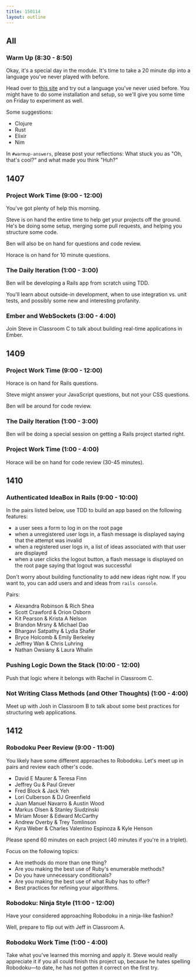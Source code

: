```yaml
---
title: 150114
layout: outline
---
```


## All

### Warm Up (8:30 - 8:50)

Okay, it's a special day in the module. It's time to take a 20 minute dip into a language you've never played with before.

Head over to [this site](http://learnxinyminutes.com/) and try out a language you've never used before. You might have to do some installation and setup, so we'll give you some time on Friday to experiment as well.

Some suggestions:

* Clojure
* Rust
* Elixir
* Nim

In `#warmup-answers`, please post your reflections: What stuck you as "Oh, that's cool?" and what made you think "Huh?"

## 1407

### Project Work Time (9:00 - 12:00)

You've got plenty of help this morning.

Steve is on hand the entire time to help get your projects off the ground. He's be doing some setup, merging some pull requests, and helping you structure some code.

Ben will also be on hand for questions and code review.

Horace is on hand for 10 minute questions.

### The Daily Iteration (1:00 - 3:00)

Ben will be developing a Rails app from scratch using TDD.

You'll learn about outside-in development, when to use integration vs. unit tests, and possibly some new and interesting profanity.

### Ember and WebSockets (3:00 - 4:00)

Join Steve in Classroom C to talk about building real-time applications in Ember.

## 1409

### Project Work Time (9:00 - 12:00)

Horace is on hand for Rails questions.

Steve might answer your JavaScript questions, but not your CSS questions.

Ben will be around for code review.

### The Daily Iteration (1:00 - 3:00)

Ben will be doing a special session on getting a Rails project started right.

### Project Work Time (1:00 - 4:00)

Horace will be on hand for code review (30-45 minutes).

## 1410

### Authenticated IdeaBox in Rails (9:00 - 10:00)

In the pairs listed below, use TDD to build an app based on the following features:

* a user sees a form to log in on the root page
* when a unregistered user logs in, a flash message is displayed saying that the attempt was invalid
* when a registered user logs in, a list of ideas associated with that user are displayed
* when a user clicks the logout button, a flash message is displayed on the root page saying that logout was successful

Don't worry about building functionality to add new ideas right now. If you want to, you can add users and and ideas from `rails console`. 

Pairs:
 
* Alexandra Robinson & Rich Shea
* Scott Crawford & Orion Osborn
* Kit Pearson & Krista A Nelson
* Brandon Mrsny & Michael Dao
* Bhargavi Satpathy & Lydia Shafer
* Bryce Holcomb & Emily Berkeley
* Jeffrey Wan & Chris Luhring
* Nathan Owsiany & Laura Whalin

### Pushing Logic Down the Stack (10:00 - 12:00)

Push that logic where it belongs with Rachel in Classroom C.

### Not Writing Class Methods (and Other Thoughts) (1:00 - 4:00)

Meet up with Josh in Classroom B to talk about some best practices for structuring web applications.

## 1412

### Robodoku Peer Review (9:00 - 11:00)

You likely have some different approaches to Robodoku. Let's meet up in pairs and review each other's code.

* David E Maurer & Teresa Finn
* Jeffrey Gu & Paul Grever
* Fred Block & Jack Yeh
* Lori Culberson & DJ Greenfield
* Juan Manuel Navarro & Austin Wood
* Markus Olsen & Stanley Siudzinski
* Miriam Moser & Edward McCarthy
* Andrew Overby & Trey Tomlinson
* Kyra Weber & Charles Valentino Espinoza & Kyle Henson

Please spend 60 minutes on each project (40 minutes if you're in a triplet).

Focus on the following topics:

* Are methods do more than one thing?
* Are you making the best use of Ruby's enumerable methods?
* Do you have unnecessary conditionals?
* Are you making the best use of what Ruby has to offer?
* Best practices for refining your algorithms.

### Robodoku: Ninja Style (11:00 - 12:00)

Have your considered approaching Robodoku in a ninja-like fashion?

Well, prepare to flip out with Jeff in Classroom A.

### Robodoku Work Time (1:00 - 4:00)

Take what you've learned this morning and apply it. Steve would really appreciate it if you all could finish this project up, because he hates spelling Robodoku—to date, he has not gotten it correct on the first try.
